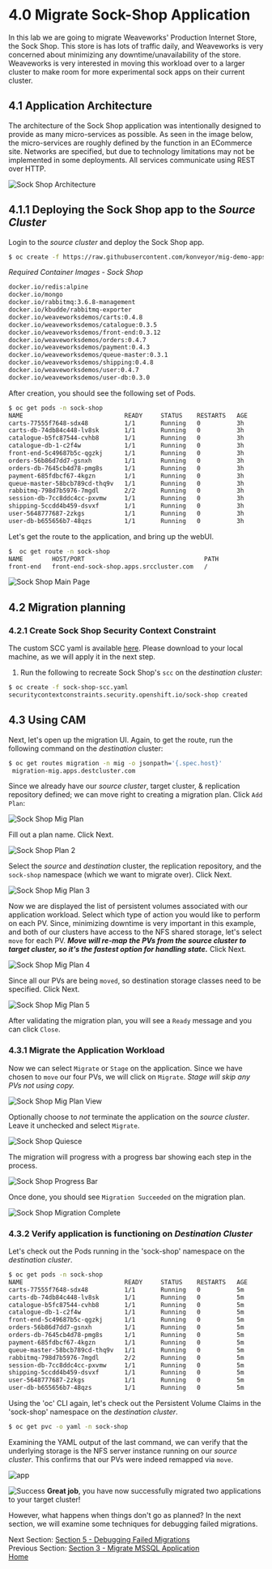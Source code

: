 # 4.0 Migrate Sock-Shop Application

In this lab we are going to migrate Weaveworks' Production Internet Store, the Sock Shop.  This store is has lots of traffic daily, and Weaveworks is very concerned about minimizing any downtime/unavailability of the store. Weaveworks is very interested in moving this workload over to a larger cluster to make room for more experimental sock apps on their current cluster.

## 4.1 Application Architecture

The architecture of the Sock Shop application was intentionally designed to provide as many micro-services as possible. As seen in the image below, the micro-services are roughly defined by the function in an ECommerce site.  Networks are specified, but due to technology limitations may not be implemented in some deployments.  All services communicate using REST over HTTP.

![Sock Shop Architecture](./screenshots/lab6/sock-shop-arch.png)

## 4.1.1 Deploying the Sock Shop app to the _Source Cluster_
Login to the _source cluster_ and deploy the Sock Shop app.

```bash
$ oc create -f https://raw.githubusercontent.com/konveyor/mig-demo-apps/master/apps/sock-shop/manifest.yaml
```

_Required Container Images - Sock Shop_
```bash
docker.io/redis:alpine
docker.io/mongo
docker.io/rabbitmq:3.6.8-management
docker.io/kbudde/rabbitmq-exporter
docker.io/weaveworksdemos/carts:0.4.8
docker.io/weaveworksdemos/catalogue:0.3.5
docker.io/weaveworksdemos/front-end:0.3.12
docker.io/weaveworksdemos/orders:0.4.7
docker.io/weaveworksdemos/payment:0.4.3
docker.io/weaveworksdemos/queue-master:0.3.1
docker.io/weaveworksdemos/shipping:0.4.8
docker.io/weaveworksdemos/user:0.4.7
docker.io/weaveworksdemos/user-db:0.3.0
```

After creation, you should see the following set of Pods.

```bash
$ oc get pods -n sock-shop
NAME                            READY     STATUS    RESTARTS   AGE
carts-77555f7648-sdx48          1/1       Running   0          3h
carts-db-74db84c448-lv8sk       1/1       Running   0          3h
catalogue-b5fc87544-cvhb8       1/1       Running   0          3h
catalogue-db-1-c2f4w            1/1       Running   0          3h
front-end-5c49687b5c-qgzkj      1/1       Running   0          3h
orders-56b86d7dd7-gsnxh         1/1       Running   0          3h
orders-db-7645cb4d78-pmg8s      1/1       Running   0          3h
payment-685fdbcf67-4kgzn        1/1       Running   0          3h
queue-master-58bcb789cd-thq9v   1/1       Running   0          3h
rabbitmq-798d7b5976-7mgdl       2/2       Running   0          3h
session-db-7cc8ddc4cc-pxvmw     1/1       Running   0          3h
shipping-5ccdd4b459-dsvxf       1/1       Running   0          3h
user-5648777687-2zkgs           1/1       Running   0          3h
user-db-b655656b7-48qzs         1/1       Running   0          3h
```

Let's get the route to the application, and bring up the webUI.

```bash
$  oc get route -n sock-shop
NAME        HOST/PORT                                 PATH
front-end   front-end-sock-shop.apps.srccluster.com   /
```

![Sock Shop Main Page](./screenshots/lab6/sock-shop-main.png)

## 4.2 Migration planning

### 4.2.1 Create Sock Shop Security Context Constraint

The custom SCC yaml is available [here](./files/sock-shop-scc.yaml).  Please download to your local machine, as we will apply it in the next step.

1. Run the following to recreate Sock Shop's `scc` on the _destination cluster_:
```bash
$ oc create -f sock-shop-scc.yaml
securitycontextconstraints.security.openshift.io/sock-shop created
```

## 4.3 Using CAM

Next, let's open up the migration UI. Again, to get the route, run the following command on the _destination_ cluster:
```bash
$ oc get routes migration -n mig -o jsonpath='{.spec.host}'
 migration-mig.apps.destcluster.com
```

Since we already have our _source cluster_, target cluster, & replication repository defined; we can move right to creating a migration plan.  Click `Add Plan`:

![Sock Shop Mig Plan](./screenshots/lab6/sock-shop-mig-plan.png)

Fill out a plan name. Click Next.

![Sock Shop Plan 2](./screenshots/lab6/sock-shop-mig-plan-2.png)

Select the _source_ and _destination_ cluster, the replication repository, and the `sock-shop` namespace (which we want to migrate over). Click Next.

![Sock Shop Mig Plan 3](./screenshots/lab6/sock-shop-mig-plan-3.png)

Now we are displayed the list of persistent volumes associated with our application workload. Select which type of action you would like to perform on each PV.  Since, minimizing downtime is very important in this example, and both of our clusters have access to the NFS shared storage, let's select `move` for each PV.  ***Move will re-map the PVs from the source cluster to target cluster, so it's the fastest option for handling state.***  Click Next.

![Sock Shop Mig Plan 4](./screenshots/lab6/sock-shop-mig-plan-4.png)

Since all our PVs are being `moved`, so destination storage classes need to be specified.  Click Next.

![Sock Shop Mig Plan 5](./screenshots/lab6/sock-shop-mig-plan-5.png)

After validating the migration plan, you will see a `Ready` message and you can click `Close`.



### 4.3.1 Migrate the Application Workload

Now we can select `Migrate` or `Stage` on the application. Since we have chosen to `move` our four PVs, we will click on `Migrate`.  *Stage will skip any PVs not using copy.*

![Sock Shop Mig Plan View](./screenshots/lab6/sock-shop-mig-plan-view.png)

Optionally choose to *not* terminate the application on the _source cluster_.
Leave it unchecked and select `Migrate`.

![Sock Shop Quiesce](./screenshots/lab6/sock-shop-mig-plan-quiesce.png)

The migration will progress with a progress bar showing each step in the process.

![Sock Shop Progress Bar](./screenshots/lab6/sock-shop-progress.png)

Once done, you should see `Migration Succeeded` on the migration plan.

![Sock Shop Migration Complete](./screenshots/lab6/sock-shop-mig-plan-complete.png)


### 4.3.2 Verify application is functioning on _Destination Cluster_

Let's check out the Pods running in the 'sock-shop' namespace on the _destination cluster_.
```bash
$ oc get pods -n sock-shop
NAME                            READY     STATUS    RESTARTS   AGE
carts-77555f7648-sdx48          1/1       Running   0          5m
carts-db-74db84c448-lv8sk       1/1       Running   0          5m
catalogue-b5fc87544-cvhb8       1/1       Running   0          5m
catalogue-db-1-c2f4w            1/1       Running   0          5m
front-end-5c49687b5c-qgzkj      1/1       Running   0          5m
orders-56b86d7dd7-gsnxh         1/1       Running   0          5m
orders-db-7645cb4d78-pmg8s      1/1       Running   0          5m
payment-685fdbcf67-4kgzn        1/1       Running   0          5m
queue-master-58bcb789cd-thq9v   1/1       Running   0          5m
rabbitmq-798d7b5976-7mgdl       2/2       Running   0          5m
session-db-7cc8ddc4cc-pxvmw     1/1       Running   0          5m
shipping-5ccdd4b459-dsvxf       1/1       Running   0          5m
user-5648777687-2zkgs           1/1       Running   0          5m
user-db-b655656b7-48qzs         1/1       Running   0          5m
```

Using the 'oc' CLI again, let's check out the Persistent Volume Claims in the 'sock-shop' namespace on the _destination cluster_.
```bash
$ oc get pvc -o yaml -n sock-shop
```

Examining the YAML output of the last command, we can verify that the underlying storage is the NFS server instance running on our _source cluster_.  This confirms that our PVs were indeed remapped via `move`.

![app](./screenshots/lab6/ocp4-sock-shop-pv-yaml.png)

![Success](./screenshots/lab6/success.png)
**Great job**, you have now successfully migrated two applications to your target cluster!

However, what happens when things don't go as planned?  In the next section, we will examine some techniques for debugging failed migrations.

Next Section: [Section 5 - Debugging Failed Migrations](./5.md)<br>
Previous Section: [Section 3 - Migrate MSSQL Application](./3.md)<br>
[Home](./README.md)
